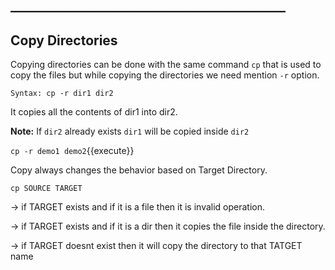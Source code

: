 ## ____________________________________________

## Copy Directories

Copying directories can be done with the same command `cp` that is used to copy the files but while copying the directories we need mention `-r` option.

`Syntax: cp -r dir1 dir2` 

It copies all the contents of dir1 into dir2.

**Note:** If `dir2` already exists `dir1` will be copied inside `dir2`

`cp -r demo1 demo2`{{execute}} 

Copy always changes the behavior based on Target Directory.

`cp SOURCE TARGET`

-> if TARGET exists and if it is a file then it is invalid operation.

-> if TARGET exists and if it is a dir then it copies the file inside the directory.

-> if TARGET doesnt exist then it will copy the directory to that TATGET name